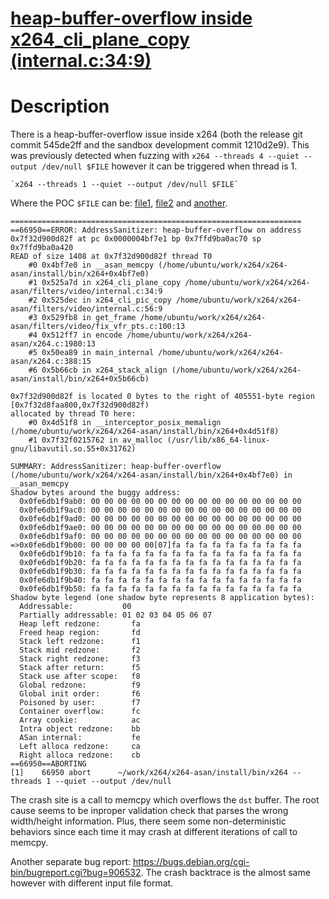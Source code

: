 # [heap-buffer-overflow inside x264_cli_plane_copy (internal.c:34:9)](https://mailman.videolan.org/pipermail/x264-devel/2019-February/012579.html)

# Description

There is a heap-buffer-overflow issue inside x264 (both the release git commit 545de2ff and the sandbox development commit 1210d2e9). 
This was previously detected when fuzzing with `x264 --threads 4 --quiet --output /dev/null $FILE` however it can be triggered when thread is 1.

```
`x264 --threads 1 --quiet --output /dev/null $FILE`
```

Where the POC `$FILE` can be: [file1](https://github.com/ntu-sec/pocs/blob/master/x264-545de2ff/crashes/hbo_internal.c_34_1?raw=true), [file2](https://github.com/ntu-sec/pocs/blob/master/x264-545de2ff/crashes/hbo_internal.c_34_2?raw=true) and [another](https://github.com/ntu-sec/pocs/blob/master/x264-545de2ff/crashes/another_poc?raw=true).

```
=================================================================
==66950==ERROR: AddressSanitizer: heap-buffer-overflow on address 0x7f32d900d82f at pc 0x0000004bf7e1 bp 0x7ffd9ba0ac70 sp 0x7ffd9ba0a420
READ of size 1408 at 0x7f32d900d82f thread T0
    #0 0x4bf7e0 in __asan_memcpy (/home/ubuntu/work/x264/x264-asan/install/bin/x264+0x4bf7e0)
    #1 0x525a7d in x264_cli_plane_copy /home/ubuntu/work/x264/x264-asan/filters/video/internal.c:34:9
    #2 0x525dec in x264_cli_pic_copy /home/ubuntu/work/x264/x264-asan/filters/video/internal.c:56:9
    #3 0x529fb8 in get_frame /home/ubuntu/work/x264/x264-asan/filters/video/fix_vfr_pts.c:100:13
    #4 0x512ff7 in encode /home/ubuntu/work/x264/x264-asan/x264.c:1980:13
    #5 0x50ea89 in main_internal /home/ubuntu/work/x264/x264-asan/x264.c:388:15
    #6 0x5b66cb in x264_stack_align (/home/ubuntu/work/x264/x264-asan/install/bin/x264+0x5b66cb)

0x7f32d900d82f is located 0 bytes to the right of 405551-byte region [0x7f32d8faa800,0x7f32d900d82f)
allocated by thread T0 here:
    #0 0x4d51f8 in __interceptor_posix_memalign (/home/ubuntu/work/x264/x264-asan/install/bin/x264+0x4d51f8)
    #1 0x7f32f0215762 in av_malloc (/usr/lib/x86_64-linux-gnu/libavutil.so.55+0x31762)

SUMMARY: AddressSanitizer: heap-buffer-overflow (/home/ubuntu/work/x264/x264-asan/install/bin/x264+0x4bf7e0) in __asan_memcpy
Shadow bytes around the buggy address:
  0x0fe6db1f9ab0: 00 00 00 00 00 00 00 00 00 00 00 00 00 00 00 00
  0x0fe6db1f9ac0: 00 00 00 00 00 00 00 00 00 00 00 00 00 00 00 00
  0x0fe6db1f9ad0: 00 00 00 00 00 00 00 00 00 00 00 00 00 00 00 00
  0x0fe6db1f9ae0: 00 00 00 00 00 00 00 00 00 00 00 00 00 00 00 00
  0x0fe6db1f9af0: 00 00 00 00 00 00 00 00 00 00 00 00 00 00 00 00
=>0x0fe6db1f9b00: 00 00 00 00 00[07]fa fa fa fa fa fa fa fa fa fa
  0x0fe6db1f9b10: fa fa fa fa fa fa fa fa fa fa fa fa fa fa fa fa
  0x0fe6db1f9b20: fa fa fa fa fa fa fa fa fa fa fa fa fa fa fa fa
  0x0fe6db1f9b30: fa fa fa fa fa fa fa fa fa fa fa fa fa fa fa fa
  0x0fe6db1f9b40: fa fa fa fa fa fa fa fa fa fa fa fa fa fa fa fa
  0x0fe6db1f9b50: fa fa fa fa fa fa fa fa fa fa fa fa fa fa fa fa
Shadow byte legend (one shadow byte represents 8 application bytes):
  Addressable:           00
  Partially addressable: 01 02 03 04 05 06 07
  Heap left redzone:       fa
  Freed heap region:       fd
  Stack left redzone:      f1
  Stack mid redzone:       f2
  Stack right redzone:     f3
  Stack after return:      f5
  Stack use after scope:   f8
  Global redzone:          f9
  Global init order:       f6
  Poisoned by user:        f7
  Container overflow:      fc
  Array cookie:            ac
  Intra object redzone:    bb
  ASan internal:           fe
  Left alloca redzone:     ca
  Right alloca redzone:    cb
==66950==ABORTING
[1]    66950 abort      ~/work/x264/x264-asan/install/bin/x264 --threads 1 --quiet --output /dev/null
```

The crash site is a call to memcpy which overflows the `dst` buffer. The root
cause seems to be inproper validation check that parses the wrong width/height
information.  Plus, there seem some non-deterministic behaviors since each time
it may crash at different iterations of call to memcpy.

Another separate bug report: https://bugs.debian.org/cgi-bin/bugreport.cgi?bug=906532.
The crash backtrace is the almost same however with different input file format.
